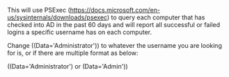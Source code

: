 This will use PSExec (https://docs.microsoft.com/en-us/sysinternals/downloads/psexec) to query each computer that has checked into AD in the past 60 days and will report all successful or failed logins a specific username has on each computer.

Change ((Data='Administrator')) to whatever the username you are looking for is, or if there are multiple format as below:

((Data='Administrator') or (Data='Admin'))